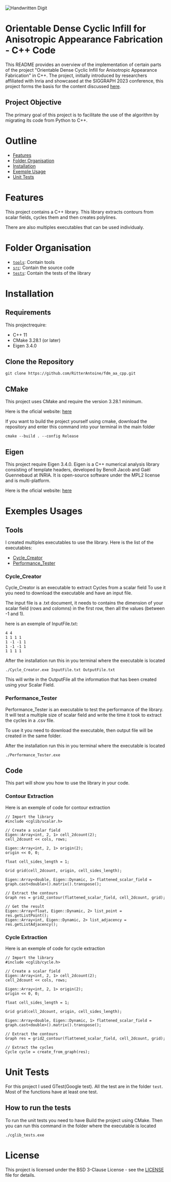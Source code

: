 ![Handwritten Digit](https://raw.githubusercontent.com/RitterAntoine/fdm_aa_cpp/main/assets/demo.png)

<meta property="og:image" content="https://raw.githubusercontent.com/RitterAntoine/fdm_aa_cpp/main/assets/demo.png">
<meta property="og:title" content="Orientable Dense Cyclic Infill for Anisotropic Appearance Fabrication - C++ Code">
<meta property="og:description" content="This project provides a C++ implementation for the algorithm introduced in 'Orientable Dense Cyclic Infill for Anisotropic Appearance Fabrication,' originally developed by Inria researchers. It includes tools for extracting contours and creating polylines from scalar fields.">


# Orientable Dense Cyclic Infill for Anisotropic Appearance Fabrication - C++ Code

This README provides an overview of the implementation of certain parts of the project "Orientable Dense Cyclic Infill for Anisotropic Appearance Fabrication" in C++. The project, initially introduced by researchers affiliated with Inria and showcased at the SIGGRAPH 2023 conference, this project forms the basis for the content discussed [here](https://github.com/mfx-inria/anisotropic_appearance_fabrication).

## Project Objective

The primary goal of this project is to facilitate the use of the algorithm by migrating its code from Python to C++. 

# Outline

- [Features](#features)
- [Folder Organisation](#folder-organisation)
- [Installation](#installation)
- [Exemple Usage](#exemple-usage)
- [Unit Tests](#unit-tests)

# Features

This project contains a C++ library. This library extracts contours from scalar fields, cycles them and then creates polylines.

There are also multiples executables that can be used individualy.

# Folder Organisation

- [`tools`](tools/): Contain tools
- [`src`](src/): Contain the source code
- [`tests`](tests/): Contain the tests of the library

# Installation

## Requirements

This projectrequire:
- C++ 11
- CMake 3.28.1 (or later)
- Eigen 3.4.0

## Clone the Repository

```
git clone https://github.com/RitterAntoine/fdm_aa_cpp.git
```

## CMake

This project uses CMake and require the version 3.28.1 minimum.

Here is the oficial website: [here](https://cmake.org/)

If you want to build the project yourself using cmake, download the repository and enter this command into your terminal in the main folder

```
cmake --build . --config Release
```

## Eigen

This project require Eigen 3.4.0. Eigen is a C++ numerical analysis library consisting of template headers, developed by Benoît Jacob and Gaël Guennebaud at INRIA. It is open-source software under the MPL2 license and is multi-platform.

Here is the oficial website: [here](https://eigen.tuxfamily.org)

# Exemples Usages

## Tools

I created multiples executables to use the library. Here is the list of the executables:

- [Cycle_Creator](#Cycle_Creator)
- [Performance_Tester](#Performance_Tester)

### Cycle_Creator

Cycle_Creator is an executable to extract Cycles from a scalar field
To use it you need to download the executable and have an input file.

The input file is a .txt document, it needs to contains the dimension of your scalar field (rows and colomns) in the first row, then all the values (between -1 and 1).

here is an exemple of InputFile.txt:
```
4 4
1 1 1 1 
1 -1 -1 1 
1 -1 -1 1
1 1 1 1
```

After the installation run this in you terminal where the executable is located

```
./Cycle_Creator.exe InputFile.txt OutputFile.txt
```

This will write in the OutputFile all the information that has been created using your Scalar Field.

### Performance_Tester

Performance_Tester is an executable to test the performance of the library. It will test a multiple size of scalar field and write the time it took to extract the cycles in a .csv file.

To use it you need to download the executable, then output file will be created in the same folder.

After the installation run this in you terminal where the executable is located

```
./Performance_Tester.exe
```

## Code

This part will show you how to use the library in your code.

### Contour Extraction

Here is an exemple of code for contour extraction

```
// Import the library
#include <cglib/scalar.h>

// Create a scalar field
Eigen::Array<int, 2, 1> cell_2dcount(2);
cell_2dcount << cols, rows;

Eigen::Array<int, 2, 1> origin(2);
origin << 0, 0;

float cell_sides_length = 1;

Grid grid(cell_2dcount, origin, cell_sides_length);

Eigen::Array<double, Eigen::Dynamic, 1> flattened_scalar_field = graph.cast<double>().matrix().transpose();

// Extract the contours
Graph res = grid2_contour(flattened_scalar_field, cell_2dcount, grid);

// Get the result
Eigen::Array<float, Eigen::Dynamic, 2> list_point = res.getListPoint();
Eigen::Array<int, Eigen::Dynamic, 2> list_adjacency = res.getListAdjacency();
```

### Cycle Extraction

Here is an exemple of code for cycle extraction

```
// Import the library
#include <cglib/cycle.h>

// Create a scalar field
Eigen::Array<int, 2, 1> cell_2dcount(2);
cell_2dcount << cols, rows;

Eigen::Array<int, 2, 1> origin(2);
origin << 0, 0;

float cell_sides_length = 1;

Grid grid(cell_2dcount, origin, cell_sides_length);

Eigen::Array<double, Eigen::Dynamic, 1> flattened_scalar_field = graph.cast<double>().matrix().transpose();

// Extract the contours
Graph res = grid2_contour(flattened_scalar_field, cell_2dcount, grid);

// Extract the cycles
Cycle cycle = create_from_graph(res);
```

# Unit Tests

For this project I used GTest(Google test). All the test are in the folder `test`. Most of the functions have at least one test. 

## How to run the tests

To run the unit tests you need to have Build the project using CMake. Then you can run this command in the folder where the executable is located

```
./cglib_tests.exe
```

# License

This project is licensed under the BSD 3-Clause License - see the [LICENSE](LICENSE) file for details.